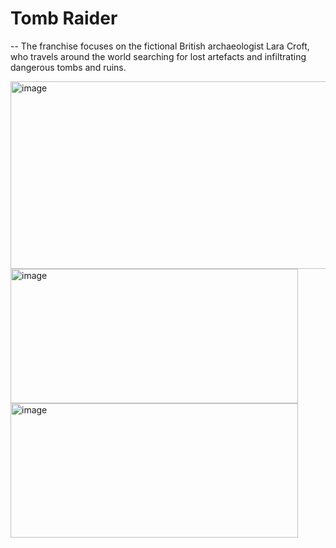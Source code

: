 # Tomb Raider

-- The franchise focuses on the fictional British archaeologist Lara Croft, who travels around the world searching for lost artefacts and infiltrating dangerous tombs and ruins.

<img width="970" height="300" alt="image" src="https://github.com/user-attachments/assets/969381d7-dcad-4d40-8f2a-d445a1c8626b" />
<img width="460" height="215" alt="image" src="https://github.com/user-attachments/assets/301f6190-54dc-400d-ba7f-dcf7d5c912bd" />
<img width="460" height="215" alt="image" src="https://github.com/user-attachments/assets/4c588c89-64b1-490e-b2c5-a638913172c6" />


